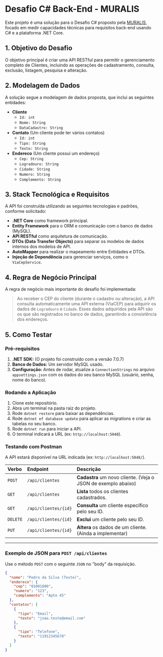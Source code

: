 # Desafio C# Back-End - MURALIS

Este projeto é uma solução para o Desafio C# proposto pela [MURALIS](https://www.muralis.com.br/), focado em medir capacidades técnicas para requisitos back-end usando C# e a plataforma .NET Core.

## 1. Objetivo do Desafio

O objetivo principal é criar uma API RESTful para permitir o gerenciamento completo de Clientes, incluindo as operações de cadastramento, consulta, exclusão, listagem, pesquisa e alteração.

## 2. Modelagem de Dados

A solução segue a modelagem de dados proposta, que inclui as seguintes entidades:

* **Cliente**
    * `Id: int`
    * `Nome: String`
    * `DataCadastro: String`
* **Contato** (Um cliente pode ter vários contatos)
    * `Id: int`
    * `Tipo: String`
    * `Texto: String`
* **Endereco** (Um cliente possui um endereço)
    * `Cep: String`
    * `Logradouro: String`
    * `Cidade: String`
    * `Numero: String`
    * `Complemento: String`

## 3. Stack Tecnológica e Requisitos

A API foi construída utilizando as seguintes tecnologias e padrões, conforme solicitado:

* **.NET Core** como framework principal.
* **Entity Framework** para o ORM e comunicação com o banco de dados (MySQL).
* **API RESTful** como arquitetura de comunicação.
* **DTOs (Data Transfer Objects)** para separar os modelos de dados internos dos modelos de API.
* **AutoMapper** para realizar o mapeamento entre Entidades e DTOs.
* **Injeção de Dependência** para gerenciar serviços, como o `ViaCepService`.

## 4. Regra de Negócio Principal

A regra de negócio mais importante do desafio foi implementada:

> Ao receber o CEP do cliente (durante o cadastro ou alteração), a API consulta automaticamente uma API externa (ViaCEP) para adquirir os dados de `Logradouro` e `Cidade`. Esses dados adquiridos pela API são os que são registrados no banco de dados, garantindo a consistência dos endereços.

## 5. Como Testar

### Pré-requisitos

1.  **.NET SDK:** (O projeto foi construído com a versão 7.0.7)
2.  **Banco de Dados:** Um servidor MySQL usado.
3.  **Configuração:** Antes de rodar, atualize a `ConnectionStrings` no arquivo `appsettings.json` com os dados do seu banco MySQL (usuário, senha, nome do banco).

### Rodando a Aplicação

1.  Clone este repositório.
2.  Abra um terminal na pasta raiz do projeto.
3.  Rode `dotnet restore` para baixar as dependências.
4.  Rode `dotnet ef database update` para aplicar as migrations e criar as tabelas no seu banco.
5.  Rode `dotnet run` para iniciar a API.
6.  O terminal indicará a URL (ex: `http://localhost:5048`).

### Testando com Postman

A API estará disponível na URL indicada (ex: `http://localhost:5048/`).

| Verbo | Endpoint | Descrição |
| :--- | :--- | :--- |
| `POST` | `/api/clientes` | **Cadastra** um novo cliente. (Veja o JSON de exemplo abaixo) |
| `GET` | `/api/clientes` | **Lista** todos os clientes cadastrados. |
| `GET` | `/api/clientes/{id}` | **Consulta** um cliente específico pelo seu ID. |
| `DELETE` | `/api/clientes/{id}` | **Exclui** um cliente pelo seu ID. |
| `PUT` | `/api/clientes/{id}` | **Altera** os dados de um cliente. (Ainda a implementar) |

---

### Exemplo de JSON para `POST /api/clientes`

Use o método `POST` com o seguinte `JSON` no "body" da requisição.

```json
{
  "nome": "Pedro da Silva (Teste)",
  "endereco": {
    "cep": "01001000",
    "numero": "123",
    "complemento": "Apto 45"
  },
  "contatos": [
    {
      "tipo": "Email",
      "texto": "joao.teste@email.com"
    },
    {
      "tipo": "Telefone",
      "texto": "11912345678"
    }
  ]
}
